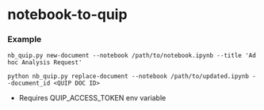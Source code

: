 # notebook-to-quip


### Example
```nb_quip.py new-document --notebook /path/to/notebook.ipynb --title 'Ad hoc Analysis Request'```

```python nb_quip.py replace-document --notebook /path/to/updated.ipynb --document_id <QUIP DOC ID>```

* Requires QUIP_ACCESS_TOKEN env variable
